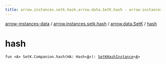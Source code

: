 ```yaml
---
title: arrow.instances.setk.hash.arrow.data.SetK.hash - arrow-instances-data
---
```


[arrow-instances-data](../../index.html) / [arrow.instances.setk.hash](../index.html) / [arrow.data.SetK](index.html) / [hash](./hash.html)

# hash

`fun <A> SetK.Companion.hash(HA: Hash<`[`A`](hash.html#A)`>): `[`SetKHashInstance`](../../arrow.instances/-set-k-hash-instance/index.html)`<`[`A`](hash.html#A)`>`